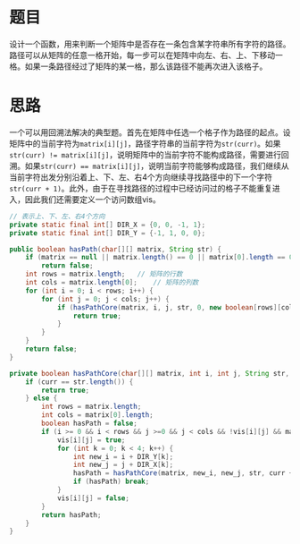 # 题目

设计一个函数，用来判断一个矩阵中是否存在一条包含某字符串所有字符的路径。路径可以从矩阵的任意一格开始，每一步可以在矩阵中向左、右、上、下移动一格。如果一条路径经过了矩阵的某一格，那么该路径不能再次进入该格子。

# 思路

 一个可以用回溯法解决的典型题。首先在矩阵中任选一个格子作为路径的起点。设矩阵中的当前字符为`matrix[i][j]`，路径字符串的当前字符为`str(curr)`。如果`str(curr) != matrix[i][j]`，说明矩阵中的当前字符不能构成路径，需要进行回溯。如果`str(curr) == matrix[i][j]`，说明当前字符能够构成路径，我们继续从当前字符出发分别沿着上、下、左、右4个方向继续寻找路径中的下一个字符`str(curr + 1)`。此外，由于在寻找路径的过程中已经访问过的格子不能重复进入，因此我们还需要定义一个访问数组vis。

```java
// 表示上、下、左、右4个方向
private static final int[] DIR_X = {0, 0, -1, 1};
private static final int[] DIR_Y = {-1, 1, 0, 0};

public boolean hasPath(char[][] matrix, String str) {
    if (matrix == null || matrix.length() == 0 || matrix[0].length == 0 || str == null || str.length() == 0)
        return false;
    int rows = matrix.length;	// 矩阵的行数
    int cols = matrix.length[0];	// 矩阵的列数
    for (int i = 0; i < rows; i++) {
        for (int j = 0; j < cols; j++) {
            if (hasPathCore(matrix, i, j, str, 0, new boolean[rows][cols])) {
                return true;
            }
        }
    }
    return false;
}

private boolean hasPathCore(char[][] matrix, int i, int j, String str, int curr, boolean[][] vis) {
    if (curr == str.length()) {
        return true;
    } else {
        int rows = matrix.length;
        int cols = matrix[0].length;
        boolean hasPath = false;
        if (i >= 0 && i < rows && j >=0 && j < cols && !vis[i][j] && matrix[i][j] == str.charAt(curr)) {
            vis[i][j] = true;
            for (int k = 0; k < 4; k++) {
                int new_i = i + DIR_Y[k];
                int new_j = j + DIR_X[k];
                hasPath = hasPathCore(matrix, new_i, new_j, str, curr + 1, vis);
                if (hasPath) break;
            }
            vis[i][j] = false;
        }
        return hasPath;
    }
}
```

